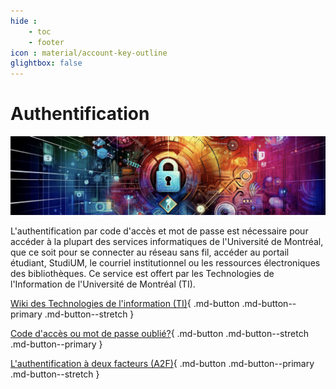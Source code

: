 ```yaml
---
hide : 
    - toc
    - footer
icon : material/account-key-outline
glightbox: false
---
```


# Authentification

![](images/auth.jpg)   

L'authentification par code d'accès et mot de passe est nécessaire pour accéder à la plupart des services informatiques de l'Université de Montréal, que ce soit pour se connecter au réseau sans fil, accéder au portail étudiant, StudiUM, le courriel institutionnel ou les ressources électroniques des bibliothèques. Ce service est offert par les Technologies de l'Information de l'Université de Montréal (TI).

<div class="grid cards" markdown>

[Wiki des Technologies de l'information (TI)](https://wiki.umontreal.ca/x/HJeUBw){ .md-button .md-button--primary .md-button--stretch } 
<!-- [Wiki des Technologies de l'information (TI)](https://wiki.umontreal.ca/x/HJeUBw){ .md-button .md-button--primary .md-button--stretch target="_blank"}  -->

[Code d'accès ou mot de passe oublié?](https://ti.umontreal.ca/offre-de-services/services-par-categorie/comptes-et-mots-de-passe/authentification-code-dacces-unip/){ .md-button .md-button--stretch .md-button--primary }

[L'authentification à deux facteurs (A2F)](https://wiki.umontreal.ca/pages/viewpage.action?pageId=184126772){ .md-button .md-button--primary .md-button--stretch }
</div>